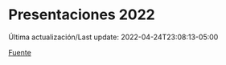 # Presentaciones 2022

Última actualización/Last update: 2022-04-24T23:08:13-05:00

 [Fuente](https://www.gob.mx/salud/documentos/presentaciones-2022)

